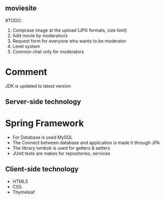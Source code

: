 ## moviesite

#TODO: 
1. Comprase image at the upload (JPG formats, size limit)
2. Add movie by moderator/s
3. Request form for everyone who wants to be moderator
4. Level system
5. Common chat only for moderators

# Comment
JDK is updated to latest version

## Server-side technology
# Spring Framework
* For Database is used MySQL
* The Connect between database and application is made it  through JPA
* The library lombok is used for getters & setters 
* JUnit tests are makes for repositories, services

## Client-side technology
* HTML5 
* CSS
* Thymeleaf
